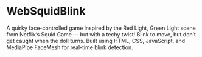 # WebSquidBlink
A quirky face-controlled game inspired by the Red Light, Green Light scene from Netflix’s Squid Game — but with a techy twist! Blink to move, but don’t get caught when the doll turns. Built using HTML, CSS, JavaScript, and MediaPipe FaceMesh for real-time blink detection.  
